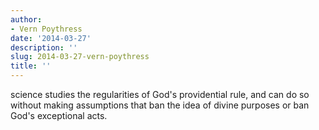 ```yaml
---
author:
- Vern Poythress
date: '2014-03-27'
description: ''
slug: 2014-03-27-vern-poythress
title: ''
---
```

science studies the regularities of God's providential rule, and can do so without making assumptions that ban the idea of divine purposes or ban God's exceptional acts.



